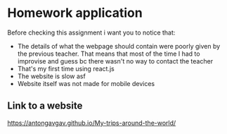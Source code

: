 # Homework application

Before checking this assignment i want you to notice that:

- The details of what the webpage should contain were poorly given by the previous teacher. That means that most of the time I had 
to improvise and guess bc there wasn't no way to contact the teacher
- That's my first time using react.js 
- The website is slow asf
- Website itself was not made for mobile devices

## Link to a website
https://antongavgav.github.io/My-trips-around-the-world/